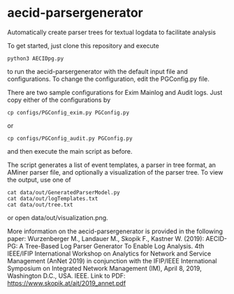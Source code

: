 # aecid-parsergenerator
Automatically create parser trees for textual logdata to facilitate analysis

To get started, just clone this repository and execute
```
python3 AECIDpg.py
```
to run the aecid-parsergenerator with the default input file and configurations. To change the configuration, edit the PGConfig.py file.

There are two sample configurations for Exim Mainlog and Audit logs. Just copy either of the configurations by
```
cp configs/PGConfig_exim.py PGConfig.py
```
or
```
cp configs/PGConfig_audit.py PGConfig.py
```
and then execute the main script as before.

The script generates a list of event templates, a parser in tree format, an AMiner parser file, and optionally a visualization of the parser tree. To view the output, use one of
```
cat data/out/GeneratedParserModel.py
cat data/out/logTemplates.txt
cat data/out/tree.txt
```
or open data/out/visualization.png.

More information on the aecid-parsergenerator is provided in the following paper: 
Wurzenberger M., Landauer M., Skopik F., Kastner W. (2019): AECID-PG: A Tree-Based Log Parser Generator To Enable Log Analysis.
4th IEEE/IFIP International Workshop on Analytics for Network and Service Management (AnNet 2019) in conjunction with the IFIP/IEEE International Symposium on Integrated Network Management (IM), April 8, 2019, Washington D.C., USA. IEEE.
Link to PDF: https://www.skopik.at/ait/2019_annet.pdf
